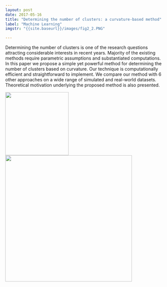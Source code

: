 ```yaml
---
layout: post
date: 2017-05-16
title: "Determining the number of clusters: a curvature-based method"
label: "Machine Learning"
imgstr: "{{site.baseurl}}/images/fig2_2.PNG"

---
```


Determining the number of clusters is one of the research questions attracting considerable interests in recent years. Majority of the existing methods require parametric assumptions and substantiated computations. In this paper we propose a simple yet powerful method for determining the number of clusters based on curvature. Our technique is computationally efficient and straightforward to implement. We compare our method with 6 other approaches on a wide range of simulated and real-world datasets. Theoretical motivation underlying the proposed method is also presented.


<img src="{{site.baseurl}}/images/fig2_1.PNG"  height="200" />



<img src="{{site.baseurl}}/images/fig2_2.PNG"  class="inline" height="400"/>



 
